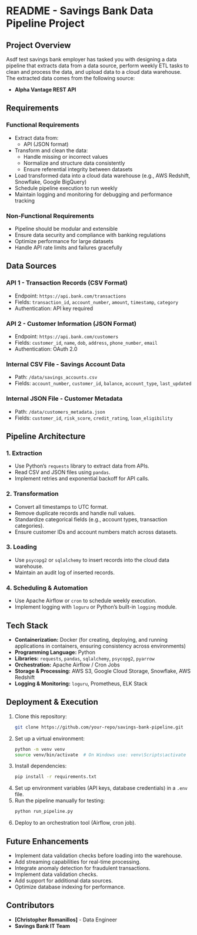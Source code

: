 # README - Savings Bank Data Pipeline Project

## Project Overview

Asdf test savings bank employer has tasked you with designing a data pipeline that extracts data from a data source, perform weekly ETL tasks to clean and process the data, and upload data to a cloud data warehouse. The extracted data comes from the following source:

- **Alpha Vantage REST API**

## Requirements

### Functional Requirements

- Extract data from:
  - API (JSON format)
- Transform and clean the data:
  - Handle missing or incorrect values
  - Normalize and structure data consistently
  - Ensure referential integrity between datasets
- Load transformed data into a cloud data warehouse (e.g., AWS Redshift, Snowflake, Google BigQuery)
- Schedule pipeline execution to run weekly
- Maintain logging and monitoring for debugging and performance tracking

### Non-Functional Requirements

- Pipeline should be modular and extensible
- Ensure data security and compliance with banking regulations
- Optimize performance for large datasets
- Handle API rate limits and failures gracefully

## Data Sources

### API 1 - Transaction Records (CSV Format)

- Endpoint: `https://api.bank.com/transactions`
- Fields: `transaction_id`, `account_number`, `amount`, `timestamp`, `category`
- Authentication: API key required

### API 2 - Customer Information (JSON Format)

- Endpoint: `https://api.bank.com/customers`
- Fields: `customer_id`, `name`, `dob`, `address`, `phone_number`, `email`
- Authentication: OAuth 2.0

### Internal CSV File - Savings Account Data

- Path: `/data/savings_accounts.csv`
- Fields: `account_number`, `customer_id`, `balance`, `account_type`, `last_updated`

### Internal JSON File - Customer Metadata

- Path: `/data/customers_metadata.json`
- Fields: `customer_id`, `risk_score`, `credit_rating`, `loan_eligibility`

## Pipeline Architecture

### 1. Extraction

- Use Python’s `requests` library to extract data from APIs.
- Read CSV and JSON files using `pandas`.
- Implement retries and exponential backoff for API calls.

### 2. Transformation

- Convert all timestamps to UTC format.
- Remove duplicate records and handle null values.
- Standardize categorical fields (e.g., account types, transaction categories).
- Ensure customer IDs and account numbers match across datasets.

### 3. Loading

- Use `psycopg2` or `sqlalchemy` to insert records into the cloud data warehouse.
- Maintain an audit log of inserted records.

### 4. Scheduling & Automation

- Use Apache Airflow or `cron` to schedule weekly execution.
- Implement logging with `loguru` or Python’s built-in `logging` module.

## Tech Stack

- **Containerization:** Docker (for creating, deploying, and running applications in containers, ensuring consistency across environments)
- **Programming Language:** Python
- **Libraries:** `requests`, `pandas`, `sqlalchemy`, `psycopg2`, `pyarrow`
- **Orchestration:** Apache Airflow / Cron Jobs
- **Storage & Processing:** AWS S3, Google Cloud Storage, Snowflake, AWS Redshift
- **Logging & Monitoring:** `loguru`, Prometheus, ELK Stack

## Deployment & Execution

1. Clone this repository:
   ```sh
   git clone https://github.com/your-repo/savings-bank-pipeline.git
   ```
2. Set up a virtual environment:
   ```sh
   python -m venv venv
   source venv/bin/activate  # On Windows use: venv\Scripts\activate
   ```
3. Install dependencies:
   ```sh
   pip install -r requirements.txt
   ```
4. Set up environment variables (API keys, database credentials) in a `.env` file.
5. Run the pipeline manually for testing:
   ```sh
   python run_pipeline.py
   ```
6. Deploy to an orchestration tool (Airflow, cron job).

## Future Enhancements

- Implement data validation checks before loading into the warehouse.
- Add streaming capabilities for real-time processing.
- Integrate anomaly detection for fraudulent transactions.
- Implement data validation checks.
- Add support for additional data sources.
- Optimize database indexing for performance.

## Contributors

- **[Christopher Romanillos]** - Data Engineer
- **Savings Bank IT Team**
